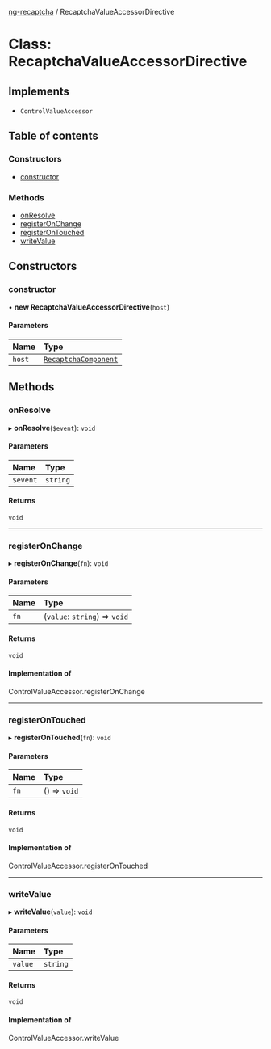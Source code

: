 [ng-recaptcha](../README.md) / RecaptchaValueAccessorDirective

# Class: RecaptchaValueAccessorDirective

## Implements

- `ControlValueAccessor`

## Table of contents

### Constructors

- [constructor](RecaptchaValueAccessorDirective.md#constructor)

### Methods

- [onResolve](RecaptchaValueAccessorDirective.md#onresolve)
- [registerOnChange](RecaptchaValueAccessorDirective.md#registeronchange)
- [registerOnTouched](RecaptchaValueAccessorDirective.md#registerontouched)
- [writeValue](RecaptchaValueAccessorDirective.md#writevalue)

## Constructors

### constructor

• **new RecaptchaValueAccessorDirective**(`host`)

#### Parameters

| Name   | Type                                          |
| :----- | :-------------------------------------------- |
| `host` | [`RecaptchaComponent`](RecaptchaComponent.md) |

## Methods

### onResolve

▸ **onResolve**(`$event`): `void`

#### Parameters

| Name     | Type     |
| :------- | :------- |
| `$event` | `string` |

#### Returns

`void`

---

### registerOnChange

▸ **registerOnChange**(`fn`): `void`

#### Parameters

| Name | Type                          |
| :--- | :---------------------------- |
| `fn` | (`value`: `string`) => `void` |

#### Returns

`void`

#### Implementation of

ControlValueAccessor.registerOnChange

---

### registerOnTouched

▸ **registerOnTouched**(`fn`): `void`

#### Parameters

| Name | Type         |
| :--- | :----------- |
| `fn` | () => `void` |

#### Returns

`void`

#### Implementation of

ControlValueAccessor.registerOnTouched

---

### writeValue

▸ **writeValue**(`value`): `void`

#### Parameters

| Name    | Type     |
| :------ | :------- |
| `value` | `string` |

#### Returns

`void`

#### Implementation of

ControlValueAccessor.writeValue
